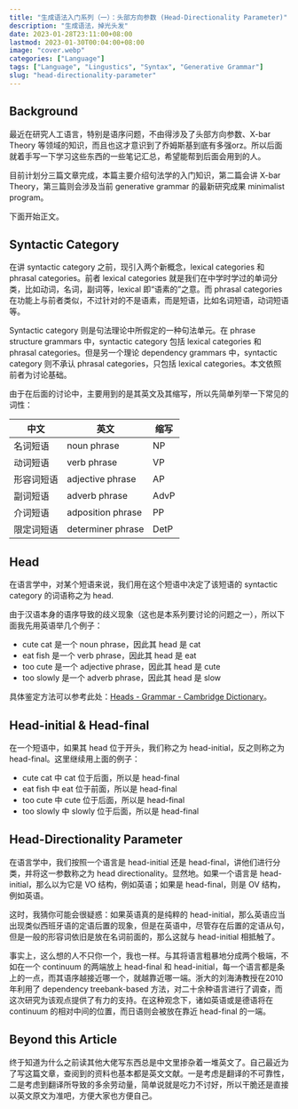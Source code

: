 ```yaml
---
title: "生成语法入门系列（一）：头部方向参数 (Head-Directionality Parameter)"
description: "生成语法，掉光头发"
date: 2023-01-28T23:11:00+08:00
lastmod: 2023-01-30T00:04:00+08:00
image: "cover.webp"
categories: ["Language"]
tags: ["Language", "Lingustics", "Syntax", "Generative Grammar"]
slug: "head-directionality-parameter"
---
```


## Background

最近在研究人工语言，特别是语序问题，不由得涉及了头部方向参数、X-bar Theory 等领域的知识，而且也这才意识到了乔姆斯基到底有多强orz。所以后面就着手写一下学习这些东西的一些笔记汇总，希望能帮到后面会用到的人。

目前计划分三篇文章完成，本篇主要介绍句法学的入门知识，第二篇会讲 X-bar Theory，第三篇则会涉及当前 generative grammar 的最新研究成果 minimalist program。

下面开始正文。

## Syntactic Category

在讲 syntactic category 之前，现引入两个新概念，lexical categories 和 phrasal categories。前者 lexical categories 就是我们在中学时学过的单词分类，比如动词，名词，副词等，lexical 即“语素的”之意。而 phrasal categories 在功能上与前者类似，不过针对的不是语素，而是短语，比如名词短语，动词短语等。

Syntactic category 则是句法理论中所假定的一种句法单元。在 phrase structure grammars 中，syntactic category 包括 lexical categories 和 phrasal categories。但是另一个理论 dependency grammars 中，syntactic category 则不承认 phrasal categories，只包括 lexical categories。本文依照前者为讨论基础。

由于在后面的讨论中，主要用到的是其英文及其缩写，所以先简单列举一下常见的词性：

| 中文       | 英文              | 缩写 |
| ---------- | ----------------- | ---- |
| 名词短语   | noun phrase       | NP   |
| 动词短语   | verb phrase       | VP   |
| 形容词短语 | adjective phrase  | AP   |
| 副词短语   | adverb phrase     | AdvP |
| 介词短语   | adposition phrase | PP   |
| 限定词短语 | determiner phrase | DetP |

## Head

在语言学中，对某个短语来说，我们用在这个短语中决定了该短语的 syntactic category 的词语称之为 head.

由于汉语本身的语序导致的歧义现象（这也是本系列要讨论的问题之一），所以下面我先用英语举几个例子：

- cute cat 是一个 noun phrase，因此其 head 是 cat
- eat fish 是一个 verb phrase，因此其 head 是 eat
- too cute 是一个 adjective phrase，因此其 head 是 cute
- too slowly 是一个 adverb phrase，因此其 head 是 slow

具体鉴定方法可以参考此处：[Heads - Grammar - Cambridge Dictionary](https://dictionary.cambridge.org/grammar/british-grammar/heads)。

## Head-initial & Head-final

在一个短语中，如果其 head 位于开头，我们称之为 head-initial，反之则称之为 head-final。这里继续用上面的例子：

- cute cat 中 cat 位于后面，所以是 head-final
- eat fish 中 eat 位于前面，所以是 head-final
- too cute 中 cute 位于后面，所以是 head-final
- too slowly 中 slowly 位于后面，所以是 head-final

## Head-Directionality Parameter

在语言学中，我们按照一个语言是 head-initial 还是 head-final，讲他们进行分类，并将这一参数称之为 head directionality。显然地。如果一个语言是 head-initial，那么以为它是 VO 结构，例如英语；如果是 head-final，则是 OV 结构，例如英语。

这时，我猜你可能会很疑惑：如果英语真的是纯粹的 head-initial，那么英语应当出现类似西班牙语的定语后置的现象，但是在英语中，尽管存在后置的定语从句，但是一般的形容词依旧是放在名词前面的，那么这就与 head-initial 相抵触了。

事实上，这么想的人不只你一个，我也一样。与其将语言粗暴地分成两个极端，不如在一个 continuum 的两端放上 head-final 和 head-initial，每一个语言都是条上的一点，而其语序越接近哪一个，就越靠近哪一端。浙大的刘海涛教授在2010年利用了 dependency treebank-based 方法，对二十余种语言进行了调查，而这次研究为该观点提供了有力的支持。在这种观念下，诸如英语或是德语将在 continuum 的相对中间的位置，而日语则会被放在靠近 head-final 的一端。

## Beyond this Article

终于知道为什么之前读其他大佬写东西总是中文里掺杂着一堆英文了。自己最近为了写这篇文章，查阅到的资料也基本都是英文文献。一是考虑是翻译的不可靠性，二是考虑到翻译所导致的多余劳动量，简单说就是吃力不讨好，所以干脆还是直接以英文原文为准吧，方便大家也方便自己。